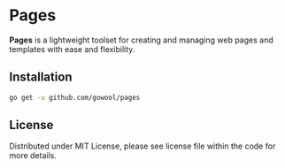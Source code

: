 # Pages

**Pages** is a lightweight toolset for creating and managing web pages and templates with ease and flexibility.

## Installation

```sh
go get -u github.com/gowool/pages
```

## License

Distributed under MIT License, please see license file within the code for more details.
